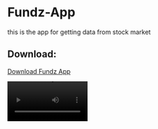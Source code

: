 # Fundz-App
this is the app for getting data from stock market


## Download:
[Download Fundz App](https://drive.google.com/file/d/1l9KiNfocYAVt8CPuzKl009Yv-ylHR2X5/view?usp=drive_link "download")

<video src='https://drive.google.com/file/d/1MVQha1aIzmXvm4ucrS4ew83TflNG5RAh/view?usp=drive_link' width=180/>
